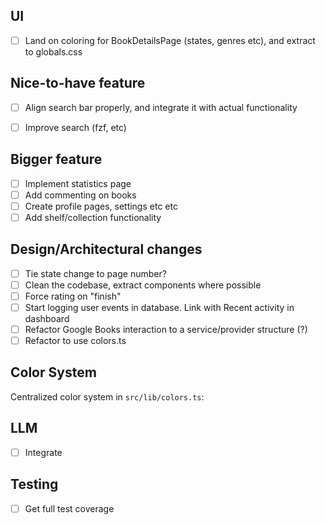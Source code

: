 ## UI
- [ ] Land on coloring for BookDetailsPage (states, genres etc), and extract to globals.css


## Nice-to-have feature
- [ ] Align search bar properly, and integrate it with actual functionality
- [ ] Improve search (fzf, etc)


## Bigger feature
- [ ] Implement statistics page
- [ ] Add commenting on books
- [ ] Create profile pages, settings etc etc
- [ ] Add shelf/collection functionality

## Design/Architectural changes
- [ ] Tie state change to page number?
- [ ] Clean the codebase, extract components where possible
- [ ] Force rating on "finish"
- [ ] Start logging user events in database. Link with Recent activity in dashboard
- [ ] Refactor Google Books interaction to a service/provider structure (?)
- [ ] Refactor to use colors.ts
## Color System

Centralized color system in `src/lib/colors.ts`:


## LLM
- [ ] Integrate


## Testing
- [ ] Get full test coverage
